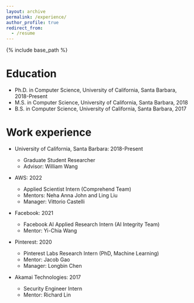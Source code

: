 ```yaml
---
layout: archive
permalink: /experience/
author_profile: true
redirect_from:
  - /resume
---
```


{% include base_path %}

Education
======
* Ph.D. in Computer Science, University of California, Santa Barbara, 2018-Present
* M.S. in Computer Science, University of California, Santa Barbara, 2018
* B.S. in Computer Science, University of California, Santa Barbara, 2017

Work experience
======

* University of California, Santa Barbara: 2018-Present
  * Graduate Student Researcher
  * Advisor: William Wang

* AWS: 2022
  * Applied Scientist Intern (Comprehend Team)
  * Mentors: Neha Anna John and Ling Liu
  * Manager: Vittorio Castelli

* Facebook: 2021
  * Facebook AI Applied Research Intern (AI Integrity Team)
  * Mentor: Yi-Chia Wang
 
* Pinterest: 2020
  * Pinterest Labs Research Intern (PhD, Machine Learning)
  * Mentor: Jacob Gao
  * Manager: Longbin Chen

* Akamai Technologies: 2017
  * Security Engineer Intern
  * Mentor: Richard Lin
